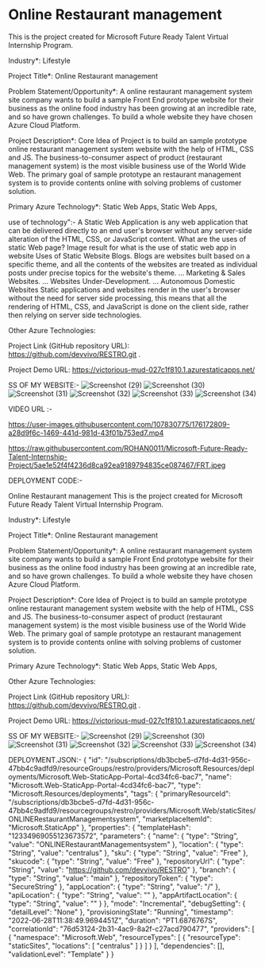 # Online Restaurant management
This is the project created for Microsoft Future Ready Talent Virtual Internship Program.

Industry*:
Lifestyle

Project Title*:
Online Restaurant management

Problem Statement/Opportunity*:
A online restaurant management system site company wants to build a sample Front End prototype website for their business as the online food industry has been growing at an incredible rate, and so have grown challenges. To build a whole website they have chosen Azure Cloud Platform.

Project Description*:
Core Idea of Project is to build an sample prototype online restaurant management system website with the help of HTML, CSS and JS. The business-to-consumer aspect of product (restaurant management system) is the most visible business use of the World Wide Web. The primary goal of sample prototype an restaurant management system is to provide contents online with solving problems of customer solution.

Primary Azure Technology*:
Static Web Apps, Static Web Apps,

use of technology":-
A Static Web Application is any web application that can be delivered directly to an end user's browser without any server-side alteration of the HTML, CSS, or JavaScript content. What are the uses of static Web page? Image result for what is the use of static web app in website Uses of Static Website Blogs. Blogs are websites built based on a specific theme, and all the contents of the websites are treated as individual posts under precise topics for the website's theme. ... Marketing & Sales Websites. ... Websites Under-Development. ... Autonomous Domestic Websites Static applications and websites render in the user's browser without the need for server side processing, this means that all the rendering of HTML, CSS, and JavaScript is done on the client side, rather then relying on server side technologies.

Other Azure Technologies:


Project Link (GitHub repository URL):
https://github.com/devvivo/RESTRO.git
.

Project Demo URL:
https://victorious-mud-027c1f810.1.azurestaticapps.net/

SS OF MY WEBSITE:-
![Screenshot (29)](https://user-images.githubusercontent.com/107830775/176170527-6a49d1df-cb81-453a-8508-d84c2f7c2e6d.png)
![Screenshot (30)](https://user-images.githubusercontent.com/107830775/176170541-827cce96-3dd6-432a-896b-a30e9b02559d.png)
![Screenshot (31)](https://user-images.githubusercontent.com/107830775/176170549-44f86ed9-f0b9-4aa3-af59-066856b0da12.png)
![Screenshot (32)](https://user-images.githubusercontent.com/107830775/176170565-5bb1a1e0-f338-4312-accf-1ad94559cf12.png)
![Screenshot (33)](https://user-images.githubusercontent.com/107830775/176170577-99169842-daa2-4738-b3ab-24f40f9f6c06.png)
![Screenshot (34)](https://user-images.githubusercontent.com/107830775/176170590-c2ca40f9-f9e8-4248-8f5a-347c1471e233.png)

VIDEO URL :-



https://user-images.githubusercontent.com/107830775/176172809-a28d9f6c-1469-441d-981d-43f01b753ed7.mp4




https://raw.githubusercontent.com/ROHAN0011/Microsoft-Future-Ready-Talent-Internship-Project/5ae1e52f4f4236d8ca92ea9189794835ce087467/FRT.jpeg

DEPLOYMENT CODE:-

Online Restaurant management
This is the project created for Microsoft Future Ready Talent Virtual Internship Program.

Industry*:
Lifestyle

Project Title*:
Online Restaurant management

Problem Statement/Opportunity*:
A online restaurant management system site company wants to build a sample Front End prototype website for their business as the online food industry has been growing at an incredible rate, and so have grown challenges. To build a whole website they have chosen Azure Cloud Platform.

Project Description*:
Core Idea of Project is to build an sample prototype online restaurant management system website with the help of HTML, CSS and JS. The business-to-consumer aspect of product (restaurant management system) is the most visible business use of the World Wide Web. The primary goal of sample prototype an restaurant management system is to provide contents online with solving problems of customer solution.

Primary Azure Technology*:
Static Web Apps, Static Web Apps,

Other Azure Technologies:

Project Link (GitHub repository URL):
https://github.com/devvivo/RESTRO.git
.

Project Demo URL:
https://victorious-mud-027c1f810.1.azurestaticapps.net/

SS OF MY WEBSITE:-
![Screenshot (29)](https://user-images.githubusercontent.com/107830775/176170527-6a49d1df-cb81-453a-8508-d84c2f7c2e6d.png)
![Screenshot (30)](https://user-images.githubusercontent.com/107830775/176170541-827cce96-3dd6-432a-896b-a30e9b02559d.png)
![Screenshot (31)](https://user-images.githubusercontent.com/107830775/176170549-44f86ed9-f0b9-4aa3-af59-066856b0da12.png)
![Screenshot (32)](https://user-images.githubusercontent.com/107830775/176170565-5bb1a1e0-f338-4312-accf-1ad94559cf12.png)
![Screenshot (33)](https://user-images.githubusercontent.com/107830775/176170577-99169842-daa2-4738-b3ab-24f40f9f6c06.png)
![Screenshot (34)](https://user-images.githubusercontent.com/107830775/176170590-c2ca40f9-f9e8-4248-8f5a-347c1471e233.png)


DEPLOYMENT.JSON:-
{
  "id": "/subscriptions/db3bcbe5-d7fd-4d31-956c-47bb4c9adfd9/resourceGroups/restro/providers/Microsoft.Resources/deployments/Microsoft.Web-StaticApp-Portal-4cd34fc6-bac7",
  "name": "Microsoft.Web-StaticApp-Portal-4cd34fc6-bac7",
  "type": "Microsoft.Resources/deployments",
  "tags": {
    "primaryResourceId": "/subscriptions/db3bcbe5-d7fd-4d31-956c-47bb4c9adfd9/resourcegroups/restro/providers/Microsoft.Web/staticSites/ONLINERestaurantManagementsystem",
    "marketplaceItemId": "Microsoft.StaticApp"
  },
  "properties": {
    "templateHash": "12334969055123673572",
    "parameters": {
      "name": {
        "type": "String",
        "value": "ONLINERestaurantManagementsystem"
      },
      "location": {
        "type": "String",
        "value": "centralus"
      },
      "sku": {
        "type": "String",
        "value": "Free"
      },
      "skucode": {
        "type": "String",
        "value": "Free"
      },
      "repositoryUrl": {
        "type": "String",
        "value": "https://github.com/devvivo/RESTRO"
      },
      "branch": {
        "type": "String",
        "value": "main"
      },
      "repositoryToken": {
        "type": "SecureString"
      },
      "appLocation": {
        "type": "String",
        "value": "/"
      },
      "apiLocation": {
        "type": "String",
        "value": ""
      },
      "appArtifactLocation": {
        "type": "String",
        "value": ""
      }
    },
    "mode": "Incremental",
    "debugSetting": {
      "detailLevel": "None"
    },
    "provisioningState": "Running",
    "timestamp": "2022-06-28T11:38:49.9694451Z",
    "duration": "PT1.6876767S",
    "correlationId": "76d53124-2b31-4ac9-8a2f-c27acd790477",
    "providers": [
      {
        "namespace": "Microsoft.Web",
        "resourceTypes": [
          {
            "resourceType": "staticSites",
            "locations": [
              "centralus"
            ]
          }
        ]
      }
    ],
    "dependencies": [],
    "validationLevel": "Template"
  }
}


